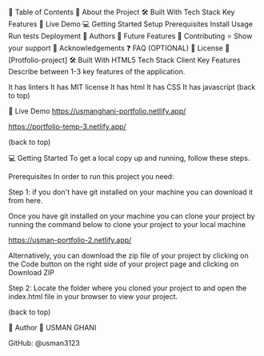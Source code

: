 📗 Table of Contents
📖 About the Project
🛠 Built With
Tech Stack
Key Features
🚀 Live Demo
💻 Getting Started
Setup
Prerequisites
Install
Usage
Run tests
Deployment
👥 Authors
🔭 Future Features
🤝 Contributing
⭐️ Show your support
🙏 Acknowledgements
❓ FAQ (OPTIONAL)
📝 License
📖 [Protfolio-project]
🛠 Built With HTML5
Tech Stack
Client
Key Features
Describe between 1-3 key features of the application.

It has linters
It has MIT license
It has html
It has CSS
It has javascript
(back to top)

🚀 Live Demo
https://usmanghani-portfolio.netlify.app/

https://portfolio-temp-3.netlify.app/

(back to top)

💻 Getting Started
To get a local copy up and running, follow these steps.

Prerequisites
In order to run this project you need:

Step 1: if you don't have git installed on your machine you can download it from here.

Once you have git installed on your machine you can clone your project by running the command below to clone your project to your local machine

https://usman-portfolio-2.netlify.app/

Alternatively, you can download the zip file of your project by clicking on the Code button on the right side of your project page and clicking on Download ZIP

Step 2: Locate the folder where you cloned your project to and open the index.html file in your browser to view your project.

(back to top)

👥 Author
👤 USMAN GHANI

GitHub: @usman3123
